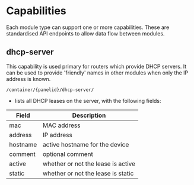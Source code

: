 # Capabilities

Each module type can support one or more capabilities. These are standardised API endpoints to allow data flow between modules.

## dhcp-server

This capability is used primary for routers which provide DHCP servers. It can be used to provide 'friendly' names in other modules when only the IP address is known.

`/container/{panelid}/dhcp-server/`

-   lists all DHCP leases on the server, with the following fields:

| Field    | Description                        |
| -------- | ---------------------------------- |
| mac      | MAC address                        |
| address  | IP address                         |
| hostname | active hostname for the device     |
| comment  | optional comment                   |
| active   | whether or not the lease is active |
| static   | whether or not the lease is static |
